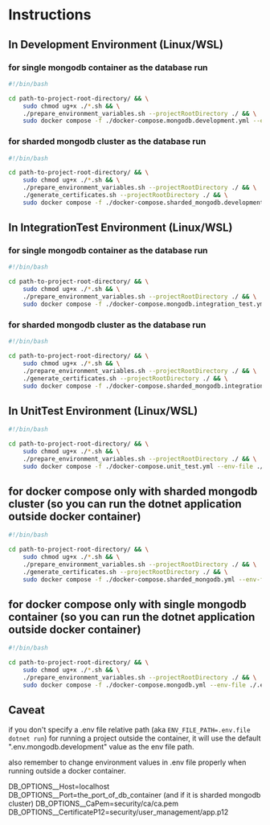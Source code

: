# Instructions

## In Development Environment (Linux/WSL)

### for single mongodb container as the database run

```bash
#!/bin/bash

cd path-to-project-root-directory/ && \
    sudo chmod ug+x ./*.sh && \
    ./prepare_environment_variables.sh --projectRootDirectory ./ && \
    sudo docker compose -f ./docker-compose.mongodb.development.yml --env-file ./.env.mongodb.development up -d --build --remove-orphans -V
```

### for sharded mongodb cluster as the database run

```bash
#!/bin/bash

cd path-to-project-root-directory/ && \
    sudo chmod ug+x ./*.sh && \
    ./prepare_environment_variables.sh --projectRootDirectory ./ && \
    ./generate_certificates.sh --projectRootDirectory ./ && \
    sudo docker compose -f ./docker-compose.sharded_mongodb.development.yml --env-file ./.env.sharded_mongodb.development up -d --build --remove-orphans -V
```

## In IntegrationTest Environment (Linux/WSL)

### for single mongodb container as the database run

```bash
#!/bin/bash

cd path-to-project-root-directory/ && \
    sudo chmod ug+x ./*.sh && \
    ./prepare_environment_variables.sh --projectRootDirectory ./ && \
    sudo docker compose -f ./docker-compose.mongodb.integration_test.yml --env-file ./.env.mongodb.integration_test up --build --remove-orphans -V --exit-code-from user_management
```

### for sharded mongodb cluster as the database run

```bash
#!/bin/bash

cd path-to-project-root-directory/ && \
    sudo chmod ug+x ./*.sh && \
    ./prepare_environment_variables.sh --projectRootDirectory ./ && \
    ./generate_certificates.sh --projectRootDirectory ./ && \
    sudo docker compose -f ./docker-compose.sharded_mongodb.integration_test.yml --env-file ./.env.sharded_mongodb.integration_test up --build --remove-orphans -V --exit-code-from user_management
```

## In UnitTest Environment (Linux/WSL)

```bash
#!/bin/bash

cd path-to-project-root-directory/ && \
    sudo chmod ug+x ./*.sh && \
    ./prepare_environment_variables.sh --projectRootDirectory ./ && \
    sudo docker compose -f ./docker-compose.unit_test.yml --env-file ./.env.unit_test up --build --remove-orphans -V --exit-code-from user_management
```

## for docker compose only with sharded mongodb cluster (so you can run the dotnet application outside docker container)

```bash
#!/bin/bash

cd path-to-project-root-directory/ && \
    sudo chmod ug+x ./*.sh && \
    ./prepare_environment_variables.sh --projectRootDirectory ./ && \
    ./generate_certificates.sh --projectRootDirectory ./ && \
    sudo docker compose -f ./docker-compose.sharded_mongodb.yml --env-file ./.env.sharded_mongodb up -d --build --remove-orphans -V
```

## for docker compose only with single mongodb container (so you can run the dotnet application outside docker container)

```bash
#!/bin/bash

cd path-to-project-root-directory/ && \
    sudo chmod ug+x ./*.sh && \
    ./prepare_environment_variables.sh --projectRootDirectory ./ && \
    sudo docker compose -f ./docker-compose.mongodb.yml --env-file ./.env.mongodb up -d --build --remove-orphans -V
```

## Caveat

if you don't specify a .env file relative path (aka `ENV_FILE_PATH=.env.file dotnet run`) for running a project outside the container,
it will use the default ".env.mongodb.development" value as the env file path.

also remember to change environment values in .env file properly when running outside a docker container.

DB_OPTIONS__Host=localhost
DB_OPTIONS__Port=the_port_of_db_container
(and if it is sharded mongodb cluster)
DB_OPTIONS__CaPem=security/ca/ca.pem
DB_OPTIONS__CertificateP12=security/user_management/app.p12
